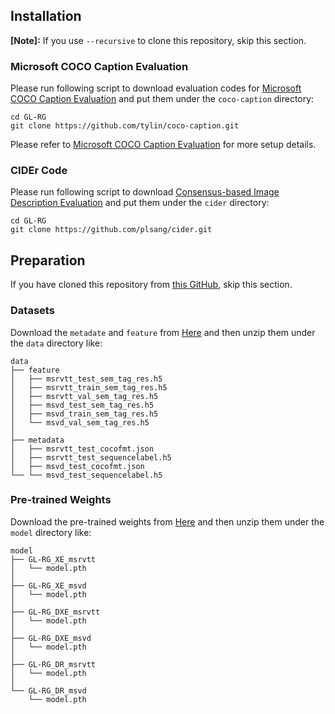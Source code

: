 ## Installation

**[Note]:** If you use `--recursive` to clone this repository, skip this section.

### Microsoft COCO Caption Evaluation

Please run following script to download evaluation codes for [Microsoft COCO Caption Evaluation](https://github.com/tylin/coco-caption) and put them under the `coco-caption` directory:

```ba
cd GL-RG
git clone https://github.com/tylin/coco-caption.git
```

Please refer to [Microsoft COCO Caption Evaluation](https://github.com/tylin/coco-caption) for more setup details.

### CIDEr Code

Please run following script to download [Consensus-based Image Description Evaluation](https://github.com/plsang/cider) and put them under the `cider` directory:

```ba
cd GL-RG
git clone https://github.com/plsang/cider.git
```



## Preparation

If you have cloned this repository from [this GitHub](https://github.com/goodproj13/GL-RG), skip this section.

### Datasets

Download the `metadate` and `feature` from [Here](https://github.com/goodproj13/GL-RG/tree/main/data) and then unzip them under the `data` directory like:
```shell
data
├── feature
│   ├── msrvtt_test_sem_tag_res.h5
│   ├── msrvtt_train_sem_tag_res.h5
│   ├── msrvtt_val_sem_tag_res.h5
│   ├── msvd_test_sem_tag_res.h5
│   ├── msvd_train_sem_tag_res.h5
│   └── msvd_val_sem_tag_res.h5
│
├── metadata
│   ├── msrvtt_test_cocofmt.json
│   ├── msrvtt_test_sequencelabel.h5
│   ├── msvd_test_cocofmt.json
└── └── msvd_test_sequencelabel.h5
```

### Pre-trained Weights

Download the pre-trained weights from [Here](https://github.com/goodproj13/GL-RG/tree/main/model) and then unzip them under the `model` directory like:
```shell
model
├── GL-RG_XE_msrvtt
│   └── model.pth
│
├── GL-RG_XE_msvd
│   └── model.pth
│
├── GL-RG_DXE_msrvtt
│   └── model.pth
│
├── GL-RG_DXE_msvd
│   └── model.pth
│
├── GL-RG_DR_msrvtt
│   └── model.pth
│
└── GL-RG_DR_msvd
    └── model.pth
```

